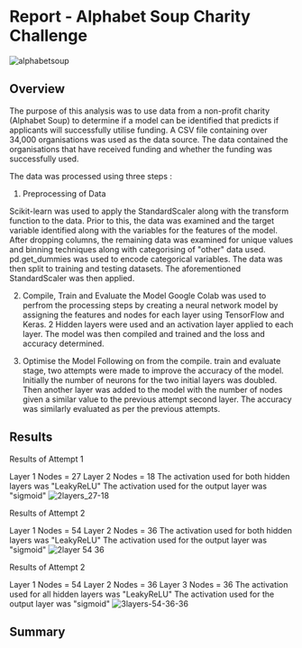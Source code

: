 # Report - Alphabet Soup Charity Challenge

![alphabetsoup](https://user-images.githubusercontent.com/113118793/227778678-e482347e-1112-4ade-a6c7-a66d5c6f6510.jpg)


## Overview
The purpose of this analysis was to use data from a non-profit charity (Alphabet Soup) to determine if a model can be identified that predicts if applicants will successfully utilise funding.
A CSV file containing over 34,000 organisations was used as the data source. The data contained the organisations that have received funding and whether the funding was successfully used. 

The data was processed using three steps :

1. Preprocessing of Data

Scikit-learn was used to apply the StandardScaler along with the transform function to the data. Prior to this, the data was examined and the target variable identified along with the variables for the features of the model. After dropping columns, the remaining data was examined for unique values and binning techniques along with categorising of "other" data used. pd.get_dummies was used to encode categorical variables.
The data was then split to training and testing datasets. The aforementioned StandardScaler was then applied.


2. Compile, Train and Evaluate the Model
Google Colab was used to perfrom the processing steps by creating a neural network model by assigning the features and nodes for each layer using TensorFlow and Keras. 
2 Hidden layers were used and an activation layer applied to each layer. The model was then compiled and trained and the loss and accuracy determined.


3. Optimise the Model
Following on from the compile. train and evaluate stage, two attempts were made to improve the accuracy of the model. Initially the number of neurons for the two initial layers was doubled. Then another layer was added to the model with the number of nodes given a similar value to the previous attempt second layer. The accuracy was similarly evaluated as per the previous attempts.


## Results

Results of Attempt 1

Layer 1 Nodes = 27
Layer 2 Nodes = 18
The activation used for both hidden layers was "LeakyReLU"
The activation used for the output layer was "sigmoid"
![2layers_27-18](https://user-images.githubusercontent.com/113118793/227781221-b65eec26-5fdb-4c6d-a5d7-5eefafc76bd5.jpg)


Results of Attempt 2

Layer 1 Nodes = 54
Layer 2 Nodes = 36
The activation used for both hidden layers was "LeakyReLU"
The activation used for the output layer was "sigmoid"
![2layer 54 36](https://user-images.githubusercontent.com/113118793/227781527-f9c08523-ebfd-4d49-b5a2-75ac4d35c682.jpg)


Results of Attempt 2

Layer 1 Nodes = 54
Layer 2 Nodes = 36
Layer 3 Nodes = 36
The activation used for all hidden layers was "LeakyReLU"
The activation used for the output layer was "sigmoid"
![3layers-54-36-36](https://user-images.githubusercontent.com/113118793/227781548-4043dc82-7e5e-411d-b933-75234e6d3209.jpg)



## Summary





